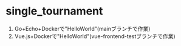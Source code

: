 # single_tournament

1. Go+Echo+Dockerで"HelloWorld"(mainブランチで作業)
2. Vue.js+Dockerで"HelloWorld"(vue-frontend-testブランチで作業)
